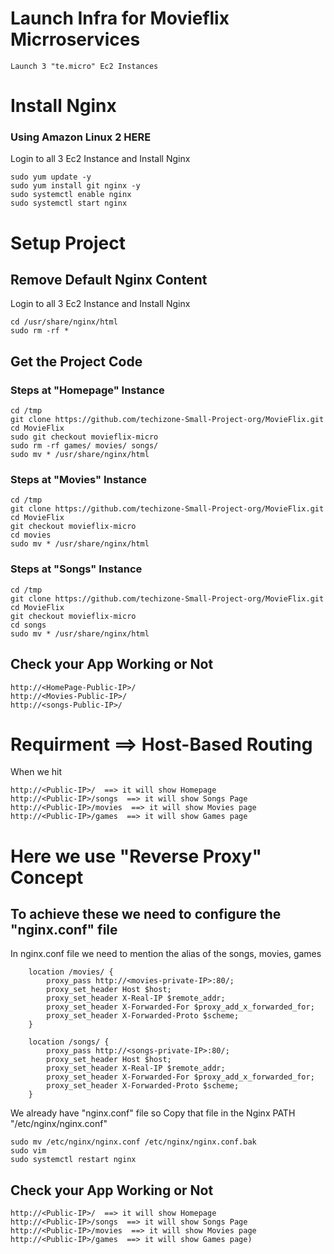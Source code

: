 # Launch Infra for Movieflix Micrroservices

```
Launch 3 "te.micro" Ec2 Instances 
```

# Install Nginx
### Using Amazon Linux 2 HERE 
Login to all 3 Ec2 Instance and Install Nginx
```
sudo yum update -y
sudo yum install git nginx -y
sudo systemctl enable nginx
sudo systemctl start nginx
```
# Setup Project
## Remove Default Nginx Content
Login to all 3 Ec2 Instance and Install Nginx
```
cd /usr/share/nginx/html
sudo rm -rf *
```
## Get the Project Code

### Steps at "Homepage" Instance
```
cd /tmp
git clone https://github.com/techizone-Small-Project-org/MovieFlix.git
cd MovieFlix
sudo git checkout movieflix-micro
sudo rm -rf games/ movies/ songs/
sudo mv * /usr/share/nginx/html
```
### Steps at "Movies" Instance
```
cd /tmp
git clone https://github.com/techizone-Small-Project-org/MovieFlix.git
cd MovieFlix
git checkout movieflix-micro
cd movies
sudo mv * /usr/share/nginx/html
```
### Steps at "Songs" Instance
```
cd /tmp
git clone https://github.com/techizone-Small-Project-org/MovieFlix.git
cd MovieFlix
git checkout movieflix-micro
cd songs
sudo mv * /usr/share/nginx/html
```

## Check your App Working or Not

```
http://<HomePage-Public-IP>/
http://<Movies-Public-IP>/
http://<songs-Public-IP>/
```
# Requirment ==> Host-Based Routing
When we hit 
```
http://<Public-IP>/  ==> it will show Homepage
http://<Public-IP>/songs  ==> it will show Songs Page
http://<Public-IP>/movies  ==> it will show Movies page
http://<Public-IP>/games  ==> it will show Games page
```
# Here we use "Reverse Proxy" Concept
## To achieve these we need to configure the "nginx.conf" file

In nginx.conf file we need to mention the alias of the songs, movies, games

```
    location /movies/ {
        proxy_pass http://<movies-private-IP>:80/;
        proxy_set_header Host $host;
        proxy_set_header X-Real-IP $remote_addr;
        proxy_set_header X-Forwarded-For $proxy_add_x_forwarded_for;
        proxy_set_header X-Forwarded-Proto $scheme;
    }

    location /songs/ {
        proxy_pass http://<songs-private-IP>:80/;
        proxy_set_header Host $host;
        proxy_set_header X-Real-IP $remote_addr;
        proxy_set_header X-Forwarded-For $proxy_add_x_forwarded_for;
        proxy_set_header X-Forwarded-Proto $scheme;
    }
```

We  already have "nginx.conf" file so Copy that file in the Nginx PATH "/etc/nginx/nginx.conf"

```
sudo mv /etc/nginx/nginx.conf /etc/nginx/nginx.conf.bak
sudo vim 
sudo systemctl restart nginx
```

## Check your App Working or Not

```
http://<Public-IP>/  ==> it will show Homepage
http://<Public-IP>/songs  ==> it will show Songs Page
http://<Public-IP>/movies  ==> it will show Movies page
http://<Public-IP>/games  ==> it will show Games page)
```
